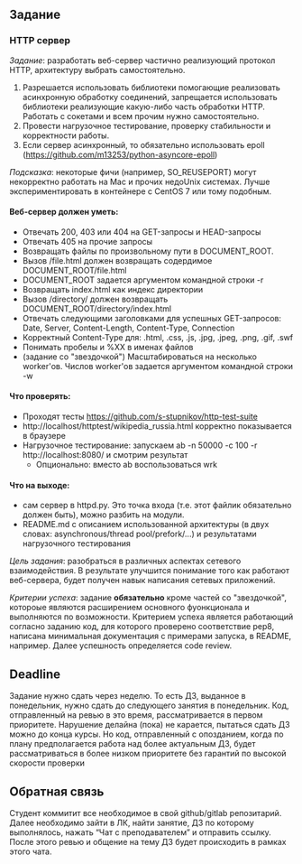 ## Задание
### HTTP сервер

*Задание*: разработать веб-сервер частично реализующий протокол HTTP, архитектуру выбрать самостоятельно.
1. Разрешается использовать библиотеки помогающие реализовать асинхронную обработку соединений, запрещается использовать библиотеки реализующие какую-либо часть обработки HTTP. Работать с сокетами и всем прочим нужно самостоятельно.
2. Провести нагрузочное тестирование, проверку стабильности и корректности работы. 
3. Если сервер асинхронный, то обязательно использовать epoll (https://github.com/m13253/python-asyncore-epoll)

*Подсказка*: некоторые фичи (например, SO_REUSEPORT) могут некорректно работать на Mac и прочих недоUnix системах. Лучше экспериментировать в контейнере с CentOS 7 или тому подобным.

#### Веб-сервер должен уметь:
* Отвечать 200, 403 или 404 на GET-запросы и HEAD-запросы 
* Отвечать 405 на прочие запросы
* Возвращать файлы по произвольному пути в DOCUMENT_ROOT. 
* Вызов /file.html должен возвращать содердимое DOCUMENT_ROOT/file.html
* DOCUMENT_ROOT задается аргументом командной строки -r
* Возвращать index.html как индекс директории
* Вызов /directory/ должен возвращать DOCUMENT_ROOT/directory/index.html
* Отвечать следующими заголовками для успешных GET-запросов: Date, Server, Content-Length, Content-Type, Connection
* Корректный Content-Type для: .html, .css, .js, .jpg, .jpeg, .png, .gif, .swf
* Понимать пробелы и %XX в именах файлов
* (задание со "звездочкой") Масштабироваться на несколько worker'ов. Числов worker'ов задается аргументом командной строки -w

#### Что проверять:
* Проходят тесты https://github.com/s-stupnikov/http-test-suite
* http://localhost/httptest/wikipedia_russia.html корректно показывается в браузере
* Нагрузочное тестирование: запускаем ab -n 50000 -c 100 -r http://localhost:8080/ и смотрим результат
	* Опционально: вместо ab воспользоваться wrk

#### Что на выходе:
* сам сервер в httpd.py. Это точка входа (т.е. этот файлик обязательно должен быть), можно разбить на модули.
* README.md с описанием использованной архитектуры (в двух словах: asynchronous/thread pool/prefork/...) и результатами нагрузочного тестирования

*Цель задания*: разобраться в различных аспектах сетевого взаимодействия. В результате улучшится понимание того как работают веб-сервера, будет получен навык написания сетевых приложений.

*Критерии успеха*: задание __обязательно__ кроме частей со "звездочкой", котороые являются расширением основного фуонкционала и выполняются по возможности. Критерием успеха является работающий согласно заданию код, для которого проверено соответствие pep8, написана минимальная документация с примерами запуска, в README, например. Далее успешность определяется code review.

## Deadline
Задание нужно сдать через неделю. То есть ДЗ, выданное в понедельник, нужно сдать до следующего занятия в понедельник. Код, отправленный на ревью в это время, рассматривается в первом приоритете. Нарушение делайна (пока) не карается, пытаться сдать ДЗ можно до конца курсы. Но код, отправленный с опозданием, когда по плану предполагается работа над более актуальным ДЗ, будет рассматриваться в более низком приоритете без гарантий по высокой скорости проверки

## Обратная связь
Cтудент коммитит все необходимое в свой github/gitlab репозитарий. Далее необходимо зайти в ЛК, найти занятие, ДЗ по которому выполнялось, нажать “Чат с преподавателем” и отправить ссылку. После этого ревью и общение на тему ДЗ будет происходить в рамках этого чата.
